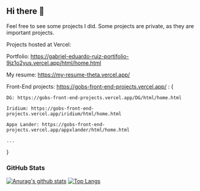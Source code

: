 ## Hi there 👋


Feel free to see some projects I did. Some projects are private, as they are important projects.

Projects hosted at Vercel:

Portfolio: https://gabriel-eduardo-ruiz-portifolio-9jz1o2yus.vercel.app/html/home.html

My resume: https://my-resume-theta.vercel.app/

Front-End projects: https://gobs-front-end-projects.vercel.app/ : {

    DG: https://gobs-front-end-projects.vercel.app/DG/html/home.html
          			                  
    Iridium: https://gobs-front-end-projects.vercel.app/iridium/html/home.html
    
    Appx Lander: https://gobs-front-end-projects.vercel.app/appxlander/html/home.html
  
    ...
}

### GitHub Stats
[![Anurag's github stats](https://github-readme-stats.vercel.app/api?username=gobsruiz)](https://github.com/anuraghazra/github-readme-stats)
[![Top Langs](https://github-readme-stats.vercel.app/api/top-langs/?username=gobsruiz&layout=compact&langs_count=10)](https://github.com/anuraghazra/github-readme-stats)


<!--
**GobsRuiz/GobsRuiz** is a ✨ _special_ ✨ repository because its `README.md` (this file) appears on your GitHub profile.

Here are some ideas to get you started:

- 🔭 I’m currently working on ...
- 🌱 I’m currently learning ...
- 👯 I’m looking to collaborate on ...
- 🤔 I’m looking for help with ...
- 💬 Ask me about ...
- 📫 How to reach me: ...
- 😄 Pronouns: ...
- ⚡ Fun fact: ...
-->
